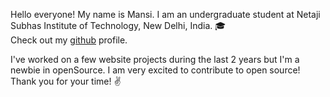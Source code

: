 Hello everyone!
My name is Mansi. 
I am an undergraduate student at Netaji Subhas Institute of Technology, New Delhi, India. :mortar_board:  
Check out my [github](https://github.com/MansiBreja) profile.

I've worked on a few website projects during the last 2 years but I'm a newbie in openSource. 
I am very excited to contribute to open source!
Thank you for your time! :v:  